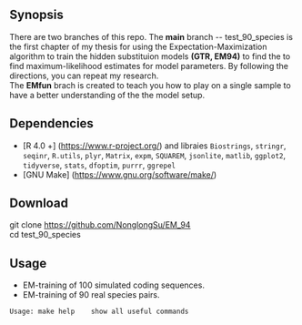 ## Synopsis
There are two branches of this repo. The **main** branch -- test_90_species is  the first chapter of my thesis for using the Expectation-Maximization algorithm to train the hidden substituion models **(GTR, EM94)** to find the to find maximum-likelihood estimates for model parameters. By following the directions, you can repeat my research.   
The **EMfun** brach is created to teach you how to play on a single sample to have a better understanding of the the model setup. 

## Dependencies
* [R 4.0 +]  (https://www.r-project.org/) and libraies `Biostrings`, `stringr`, `seqinr`, `R.utils`, `plyr`, `Matrix`, `expm`, `SQUAREM`, `jsonlite`, `matlib`, `ggplot2`, `tidyverse`, `stats`, `dfoptim`, `purrr`, `ggrepel`
* [GNU Make] (https://www.gnu.org/software/make/)

## Download
git clone https://github.com/NonglongSu/EM_94  
cd test_90_species          

## Usage  
* EM-training of 100 simulated coding sequences.   
* EM-training of 90 real species pairs.  

```
Usage: make help    show all useful commands 
```
